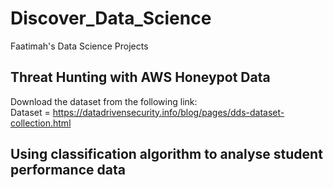 # Discover_Data_Science
Faatimah's Data Science Projects
## Threat Hunting with AWS Honeypot Data
Download the dataset from the following link: <br>
Dataset = https://datadrivensecurity.info/blog/pages/dds-dataset-collection.html
<!---
Data Exploration
PowerBI was used to visualise
![](https://github.com/FaatimahM1998/Discover_DataScience/blob/main/Map_HoneyPot2.PNG) -->

## Using classification algorithm to analyse student performance data

##
